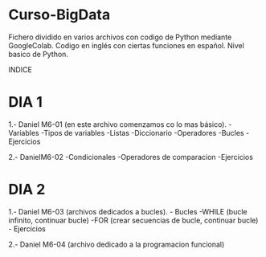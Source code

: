 # Curso-BigData
Fichero dividido en varios archivos con codigo de Python mediante GoogleColab. Codigo en inglés con ciertas funciones en español.
Nivel basico de Python.

INDICE

# DIA 1

1.- Daniel M6-01 (en este archivo comenzamos co lo mas básico).
     -Variables
     -Tipos de variables
     -Listas
     -Diccionario
     -Operadores
     -Bucles
     -Ejercicios
     
2.- DanielM6-02 
    -Condicionales
    -Operadores de comparacion
    -Ejercicios
    
# DIA 2

1.- Daniel M6-03 (archivos dedicados a bucles).
    - Bucles
      -WHILE (bucle infinito, continuar bucle)
      -FOR (crear secuencias de bucle, continuar bucle)
    - Ejercicios
    

2.- Daniel M6-04 (archivo dedicado a la programacion funcional)


